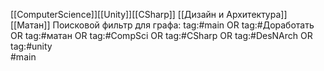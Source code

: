 [[ComputerScience]][[Unity]][[СSharp]] [[Дизайн и Архитектура]] [[Матан]]
Поисковой фильтр для графа:
tag:#main OR tag:#Доработать OR tag:#матан OR tag:#CompSci OR tag:#CSharp OR tag:#DesNArch OR tag:#unity  
#main 